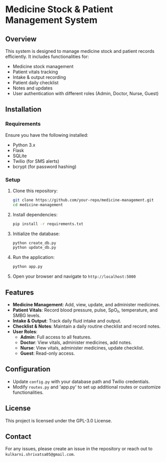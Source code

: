 # Medicine Stock & Patient Management System

## Overview
This system is designed to manage medicine stock and patient records efficiently. It includes functionalities for:
- Medicine stock management
- Patient vitals tracking
- Intake & output recording
- Patient daily checklist
- Notes and updates
- User authentication with different roles (Admin, Doctor, Nurse, Guest)

## Installation

### Requirements
Ensure you have the following installed:
- Python 3.x
- Flask
- SQLite
- Twilio (for SMS alerts)
- bcrypt (for password hashing)

### Setup
1. Clone this repository:
   ```sh
   git clone https://github.com/your-repo/medicine-management.git
   cd medicine-management
   ```

2. Install dependencies:
   ```sh
   pip install -r requirements.txt
   ```

3. Initialize the database:
   ```sh
   python create_db.py
   python update_db.py
   ```

4. Run the application:
   ```sh
   python app.py
   ```

5. Open your browser and navigate to `http://localhost:5000`

## Features
- **Medicine Management**: Add, view, update, and administer medicines.
- **Patient Vitals**: Record blood pressure, pulse, SpO₂, temperature, and SMBG levels.
- **Intake & Output**: Track daily fluid intake and output.
- **Checklist & Notes**: Maintain a daily routine checklist and record notes.
- **User Roles**:
  - **Admin**: Full access to all features.
  - **Doctor**: View vitals, administer medicines, add notes.
  - **Nurse**: View vitals, administer medicines, update checklist.
  - **Guest**: Read-only access.

## Configuration
- Update `config.py` with your database path and Twilio credentials.
- Modify `routes.py` and 'app.py' to set up additional routes or customize functionalities.

## License
This project is licensed under the GPL-3.0 License.

## Contact
For any issues, please create an issue in the repository or reach out to `kulkarni.shrivatsa05@gmail.com`.
